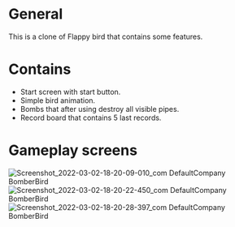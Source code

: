 # General
This is a clone of Flappy bird that contains some features.
# Contains
* Start screen with start button.
* Simple bird animation.
* Bombs that after using destroy all visible pipes.
* Record board that contains 5 last records.

# Gameplay screens
![Screenshot_2022-03-02-18-20-09-010_com DefaultCompany BomberBird](https://user-images.githubusercontent.com/72765186/156423295-66e3d54d-aa90-43ba-87ff-cf9efa7134d8.jpg)
![Screenshot_2022-03-02-18-20-22-450_com DefaultCompany BomberBird](https://user-images.githubusercontent.com/72765186/156423299-0f3e96a1-55eb-4db2-8132-f14969775377.jpg)
![Screenshot_2022-03-02-18-20-28-397_com DefaultCompany BomberBird](https://user-images.githubusercontent.com/72765186/156423300-8e24f5b9-b23e-49ed-bb4f-1826101839ef.jpg)
